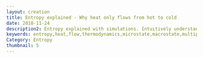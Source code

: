 ```yaml
---
layout: creation
title: Entropy explained - Why heat only flows from hot to cold
date: 2018-11-24
description2: Entropy explained with simulations. Intuitively understand entropy. Why Heat only flows one direction. Physics lecture with simulations of the system. The reason is because of statistics and more specifically multiplicity. We will explore how particles follow a Boltzmann distribution. Furthermore, we will discover entropy is not disorder! Multiplicity is a relation of a microstate and a macrostate. And multiply tend to increase and so does entropy since it is defined only as a function of multiplicity. So now we can understand why heat only flows one direction. It is simply too improbable for heat to flow from cold to hot.
keywords: entropy,heat,flow,thermodynamics,microstate,macrostate,multiplicty,second law of thermodynamics,physics lecture,physics (idea),energy (dimension),heat (idea),thermodynamics (field of study),entropy thermodynamics,what is entropy,physics (field of study),entropy system,thermodynamics entropy,thermodynamics physics,thermodynamics chemistry
Category: Entropy
thumbnail: 5
---
```

